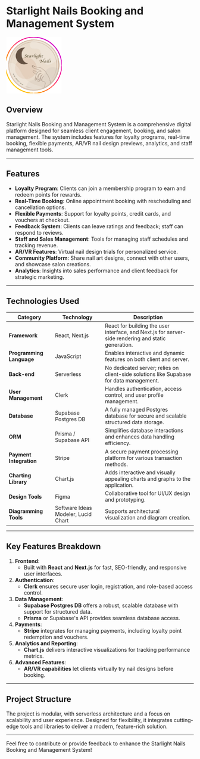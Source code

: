 # Starlight Nails Booking and Management System

![Starlight Nails Logo](/public/starlight_logo.png)

## Overview
Starlight Nails Booking and Management System is a comprehensive digital platform designed for seamless client engagement, booking, and salon management. The system includes features for loyalty programs, real-time booking, flexible payments, AR/VR nail design previews, analytics, and staff management tools.

---

## Features
- **Loyalty Program**: Clients can join a membership program to earn and redeem points for rewards.
- **Real-Time Booking**: Online appointment booking with rescheduling and cancellation options.
- **Flexible Payments**: Support for loyalty points, credit cards, and vouchers at checkout.
- **Feedback System**: Clients can leave ratings and feedback; staff can respond to reviews.
- **Staff and Sales Management**: Tools for managing staff schedules and tracking revenue.
- **AR/VR Features**: Virtual nail design trials for personalized service.
- **Community Platform**: Share nail art designs, connect with other users, and showcase salon creations.
- **Analytics**: Insights into sales performance and client feedback for strategic marketing.

---

## Technologies Used

| **Category**           | **Technology**               | **Description**                                                                                     |
|-------------------------|-------------------------------|-----------------------------------------------------------------------------------------------------|
| **Framework**           | React, Next.js               | React for building the user interface, and Next.js for server-side rendering and static generation. |
| **Programming Language**| JavaScript                   | Enables interactive and dynamic features on both client and server.                                |
| **Back-end**            | Serverless                   | No dedicated server; relies on client-side solutions like Supabase for data management.            |
| **User Management**     | Clerk                        | Handles authentication, access control, and user profile management.                               |
| **Database**            | Supabase Postgres DB         | A fully managed Postgres database for secure and scalable structured data storage.                 |
| **ORM**                 | Prisma / Supabase API        | Simplifies database interactions and enhances data handling efficiency.                            |
| **Payment Integration** | Stripe                       | A secure payment processing platform for various transaction methods.                              |
| **Charting Library**    | Chart.js                     | Adds interactive and visually appealing charts and graphs to the application.                      |
| **Design Tools**        | Figma                        | Collaborative tool for UI/UX design and prototyping.                                               |
| **Diagramming Tools**   | Software Ideas Modeler, Lucid Chart | Supports architectural visualization and diagram creation.                                          |

---

## Key Features Breakdown
1. **Frontend**:
   - Built with **React** and **Next.js** for fast, SEO-friendly, and responsive user interfaces.
2. **Authentication**:
   - **Clerk** ensures secure user login, registration, and role-based access control.
3. **Data Management**:
   - **Supabase Postgres DB** offers a robust, scalable database with support for structured data.
   - **Prisma** or Supabase's API provides seamless database access.
4. **Payments**:
   - **Stripe** integrates for managing payments, including loyalty point redemption and vouchers.
5. **Analytics and Reporting**:
   - **Chart.js** delivers interactive visualizations for tracking performance metrics.
6. **Advanced Features**:
   - **AR/VR capabilities** let clients virtually try nail designs before booking.

---

## Project Structure
The project is modular, with serverless architecture and a focus on scalability and user experience. Designed for flexibility, it integrates cutting-edge tools and libraries to deliver a modern, feature-rich solution.

---

Feel free to contribute or provide feedback to enhance the Starlight Nails Booking and Management System!
